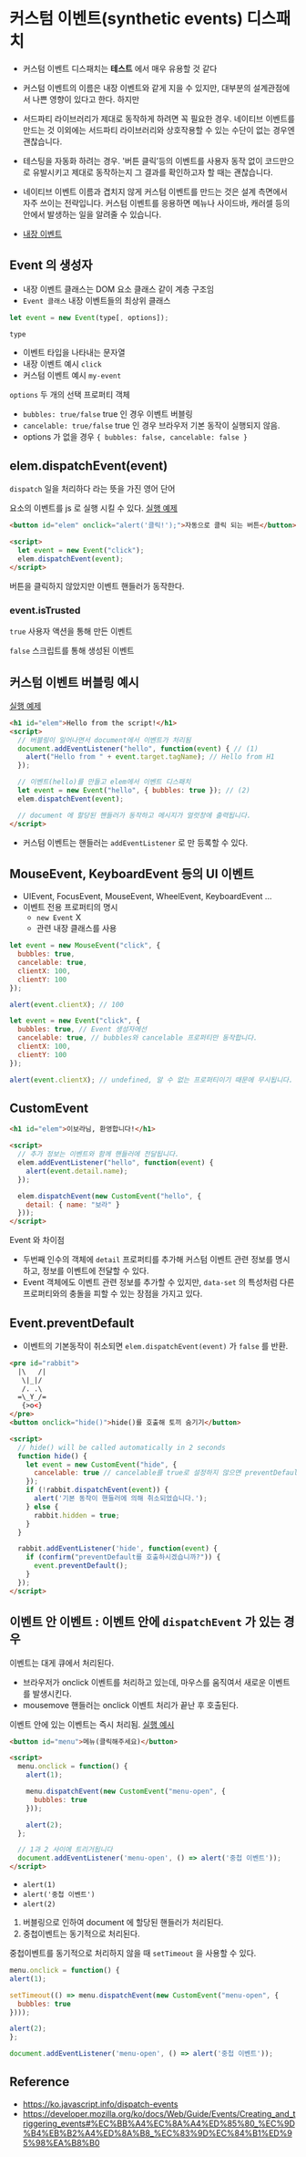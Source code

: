 # 커스텀 이벤트(synthetic events) 디스패치
- 커스텀 이벤트 디스패치는 **테스트** 에서 매우 유용할 것 같다  

- 커스텀 이벤트의 이름은 내장 이벤트와 같게 지을 수 있지만, 대부분의 설계관점에서 나쁜 영향이 있다고 한다.
하지만 
- 서드파티 라이브러리가 제대로 동작하게 하려면 꼭 필요한 경우. 네이티브 이벤트를 만드는 것 이외에는 서드파티 라이브러리와 상호작용할 수 있는 수단이 없는 경우엔 괜찮습니다.
- 테스팅을 자동화 하려는 경우. '버튼 클릭’등의 이벤트를 사용자 동작 없이 코드만으로 유발시키고 제대로 동작하는지 그 결과를 확인하고자 할 때는 괜찮습니다.
- 네이티브 이벤트 이름과 겹치지 않게 커스텀 이벤트를 만드는 것은 설계 측면에서 자주 쓰이는 전략입니다. 커스텀 이벤트를 응용하면 메뉴나 사이드바, 캐러셀 등의 안에서 발생하는 일을 알려줄 수 있습니다.

- [내장 이벤트](https://developer.mozilla.org/en-US/docs/Web/API/Event)

## Event 의 생성자
- 내장 이벤트 클래스는 DOM 요소 클래스 같이 계층 구조임
- `Event 클래스` 내장 이벤트들의 최상위 클래스
```javascript
let event = new Event(type[, options]);
```

`type` 
- 이벤트 타입을 나타내는 문자열 
- 내장 이벤트 예시 `click`
- 커스텀 이벤트 예시 `my-event`

`options` 두 개의 선택 프로퍼티 객체
- `bubbles: true/false` true 인 경우 이벤트 버블링
- `cancelable: true/false` true 인 경우 브라우저 기본 동작이 실행되지 않음.
- options 가 없을 경우 `{ bubbles: false, cancelable: false }`

## elem.dispatchEvent(event)
`dispatch` 일을 처리하다 라는 뜻을 가진 영어 단어

요소의 이벤트를 js 로 실행 시킬 수 있다.
[실행 예제](https://ko.javascript.info/dispatch-events#ref-258)
```html
<button id="elem" onclick="alert('클릭!');">자동으로 클릭 되는 버튼</button>

<script>
  let event = new Event("click");
  elem.dispatchEvent(event);
</script>
```
버튼을 클릭하지 않았지만 이벤트 핸들러가 동작한다.

### event.isTrusted
`true` 사용자 액션을 통해 만든 이벤트

`false` 스크립트를 통해 생성된 이벤트

## 커스텀 이벤트 버블링 예시
[실행 예제](https://ko.javascript.info/dispatch-events#ref-259)
```html
<h1 id="elem">Hello from the script!</h1>
<script>
  // 버블링이 일어나면서 document에서 이벤트가 처리됨
  document.addEventListener("hello", function(event) { // (1)
    alert("Hello from " + event.target.tagName); // Hello from H1
  });

  // 이벤트(hello)를 만들고 elem에서 이벤트 디스패치
  let event = new Event("hello", { bubbles: true }); // (2)
  elem.dispatchEvent(event);

  // document 에 할당된 핸들러가 동작하고 메시지가 얼럿창에 출력됩니다.
</script>
```
- 커스텀 이벤트는 핸들러는 `addEventListener` 로 만 등록할 수 있다.
 
## MouseEvent, KeyboardEvent 등의 UI 이벤트 
- UIEvent, FocusEvent, MouseEvent, WheelEvent, KeyboardEvent ...
- 이벤트 전용 프로퍼티의 명시
    - `new Event`  X 
    - 관련 내장 클래스를 사용
```javascript
let event = new MouseEvent("click", {
  bubbles: true,
  cancelable: true,
  clientX: 100,
  clientY: 100
});

alert(event.clientX); // 100
```
```javascript
let event = new Event("click", {
  bubbles: true, // Event 생성자에선
  cancelable: true, // bubbles와 cancelable 프로퍼티만 동작합니다.
  clientX: 100,
  clientY: 100
});

alert(event.clientX); // undefined, 알 수 없는 프로퍼티이기 때문에 무시됩니다.
```
    
## CustomEvent

```html
<h1 id="elem">이보라님, 환영합니다!</h1>

<script>
  // 추가 정보는 이벤트와 함께 핸들러에 전달됩니다.
  elem.addEventListener("hello", function(event) {
    alert(event.detail.name);
  });

  elem.dispatchEvent(new CustomEvent("hello", {
    detail: { name: "보라" }
  }));
</script>
```

Event 와 차이점
- 두번째 인수의 객체에 `detail` 프로퍼티를 추가해 커스텀 이벤트 관련 정보를 명시하고, 정보를 이벤트에 전달할 수 있다.
- Event 객체에도 이벤트 관련 정보를 추가할 수 있지만, `data-set` 의 특성처럼
다른 프로퍼티와의 충돌을 피할 수 있는 장점을 가지고 있다.

## Event.preventDefault
- 이벤트의 기본동작이 취소되면 `elem.dispatchEvent(event)` 가 `false` 를 반환.

```html
<pre id="rabbit">
  |\   /|
   \|_|/
   /. .\
  =\_Y_/=
   {>o<}
</pre>
<button onclick="hide()">hide()를 호출해 토끼 숨기기</button>

<script>
  // hide() will be called automatically in 2 seconds
  function hide() {
    let event = new CustomEvent("hide", {
      cancelable: true // cancelable를 true로 설정하지 않으면 preventDefault가 동작하지 않습니다.
    });
    if (!rabbit.dispatchEvent(event)) {
      alert('기본 동작이 핸들러에 의해 취소되었습니다.');
    } else {
      rabbit.hidden = true;
    }
  }

  rabbit.addEventListener('hide', function(event) {
    if (confirm("preventDefault를 호출하시겠습니까?")) {
      event.preventDefault();
    }
  });
</script>
```

## 이벤트 안 이벤트 : 이벤트 안에 `dispatchEvent` 가 있는 경우
이벤트는 대게 큐에서 처리된다.
- 브라우저가 onclick 이벤트를 처리하고 있는데, 마우스를 움직여서 새로운 이벤트를 발생시킨다.
- mousemove 핸들러는 onclick 이벤트 처리가 끝난 후 호출된다.

이벤트 안에 있는 이벤트는 즉시 처리됨.
[실행 예시](https://ko.javascript.info/dispatch-events#ref-263)
```html
<button id="menu">메뉴(클릭해주세요)</button>

<script>
  menu.onclick = function() {
    alert(1);

    menu.dispatchEvent(new CustomEvent("menu-open", {
      bubbles: true
    }));

    alert(2);
  };

  // 1과 2 사이에 트리거됩니다
  document.addEventListener('menu-open', () => alert('중첩 이벤트'));
</script>
```
- `alert(1)`
- `alert('중첩 이벤트')`
- `alert(2)`

1. 버블링으로 인하여 document 에 할당된 핸들러가 처리된다.
2. 중첩이벤트는 동기적으로 처리된다. 

중첩이벤트를 동기적으로 처리하지 않을 때 `setTimeout` 을 사용할 수 있다.
```javascript
menu.onclick = function() {
alert(1);

setTimeout(() => menu.dispatchEvent(new CustomEvent("menu-open", {
  bubbles: true
})));

alert(2);
};

document.addEventListener('menu-open', () => alert('중첩 이벤트'));
```



Reference
--
- https://ko.javascript.info/dispatch-events
- https://developer.mozilla.org/ko/docs/Web/Guide/Events/Creating_and_triggering_events#%EC%BB%A4%EC%8A%A4%ED%85%80_%EC%9D%B4%EB%B2%A4%ED%8A%B8_%EC%83%9D%EC%84%B1%ED%95%98%EA%B8%B0
